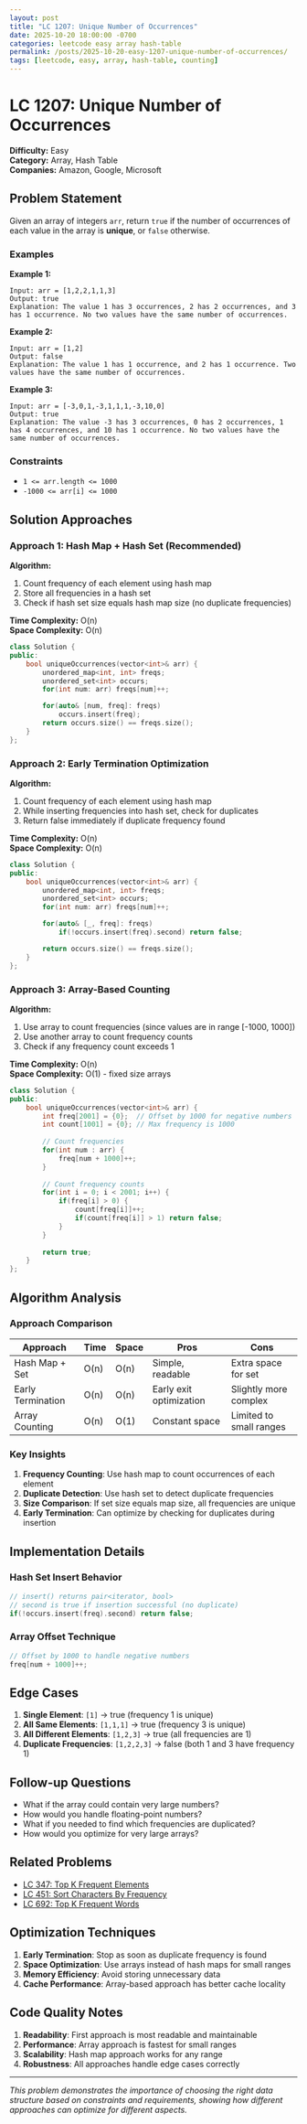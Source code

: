 ```yaml
---
layout: post
title: "LC 1207: Unique Number of Occurrences"
date: 2025-10-20 18:00:00 -0700
categories: leetcode easy array hash-table
permalink: /posts/2025-10-20-easy-1207-unique-number-of-occurrences/
tags: [leetcode, easy, array, hash-table, counting]
---
```


# LC 1207: Unique Number of Occurrences

**Difficulty:** Easy  
**Category:** Array, Hash Table  
**Companies:** Amazon, Google, Microsoft

## Problem Statement

Given an array of integers `arr`, return `true` if the number of occurrences of each value in the array is **unique**, or `false` otherwise.

### Examples

**Example 1:**
```
Input: arr = [1,2,2,1,1,3]
Output: true
Explanation: The value 1 has 3 occurrences, 2 has 2 occurrences, and 3 has 1 occurrence. No two values have the same number of occurrences.
```

**Example 2:**
```
Input: arr = [1,2]
Output: false
Explanation: The value 1 has 1 occurrence, and 2 has 1 occurrence. Two values have the same number of occurrences.
```

**Example 3:**
```
Input: arr = [-3,0,1,-3,1,1,1,-3,10,0]
Output: true
Explanation: The value -3 has 3 occurrences, 0 has 2 occurrences, 1 has 4 occurrences, and 10 has 1 occurrence. No two values have the same number of occurrences.
```

### Constraints

- `1 <= arr.length <= 1000`
- `-1000 <= arr[i] <= 1000`

## Solution Approaches

### Approach 1: Hash Map + Hash Set (Recommended)

**Algorithm:**
1. Count frequency of each element using hash map
2. Store all frequencies in a hash set
3. Check if hash set size equals hash map size (no duplicate frequencies)

**Time Complexity:** O(n)  
**Space Complexity:** O(n)

```cpp
class Solution {
public:
    bool uniqueOccurrences(vector<int>& arr) {
        unordered_map<int, int> freqs;
        unordered_set<int> occurs;
        for(int num: arr) freqs[num]++;

        for(auto& [num, freq]: freqs)
            occurs.insert(freq);
        return occurs.size() == freqs.size();
    }
};
```

### Approach 2: Early Termination Optimization

**Algorithm:**
1. Count frequency of each element using hash map
2. While inserting frequencies into hash set, check for duplicates
3. Return false immediately if duplicate frequency found

**Time Complexity:** O(n)  
**Space Complexity:** O(n)

```cpp
class Solution {
public:
    bool uniqueOccurrences(vector<int>& arr) {
        unordered_map<int, int> freqs;
        unordered_set<int> occurs;
        for(int num: arr) freqs[num]++;

        for(auto& [_, freq]: freqs)
            if(!occurs.insert(freq).second) return false;

        return occurs.size() == freqs.size();
    }
};
```

### Approach 3: Array-Based Counting

**Algorithm:**
1. Use array to count frequencies (since values are in range [-1000, 1000])
2. Use another array to count frequency counts
3. Check if any frequency count exceeds 1

**Time Complexity:** O(n)  
**Space Complexity:** O(1) - fixed size arrays

```cpp
class Solution {
public:
    bool uniqueOccurrences(vector<int>& arr) {
        int freq[2001] = {0};  // Offset by 1000 for negative numbers
        int count[1001] = {0}; // Max frequency is 1000
        
        // Count frequencies
        for(int num : arr) {
            freq[num + 1000]++;
        }
        
        // Count frequency counts
        for(int i = 0; i < 2001; i++) {
            if(freq[i] > 0) {
                count[freq[i]]++;
                if(count[freq[i]] > 1) return false;
            }
        }
        
        return true;
    }
};
```

## Algorithm Analysis

### Approach Comparison

| Approach | Time | Space | Pros | Cons |
|----------|------|-------|------|------|
| Hash Map + Set | O(n) | O(n) | Simple, readable | Extra space for set |
| Early Termination | O(n) | O(n) | Early exit optimization | Slightly more complex |
| Array Counting | O(n) | O(1) | Constant space | Limited to small ranges |

### Key Insights

1. **Frequency Counting**: Use hash map to count occurrences of each element
2. **Duplicate Detection**: Use hash set to detect duplicate frequencies
3. **Size Comparison**: If set size equals map size, all frequencies are unique
4. **Early Termination**: Can optimize by checking for duplicates during insertion

## Implementation Details

### Hash Set Insert Behavior
```cpp
// insert() returns pair<iterator, bool>
// second is true if insertion successful (no duplicate)
if(!occurs.insert(freq).second) return false;
```

### Array Offset Technique
```cpp
// Offset by 1000 to handle negative numbers
freq[num + 1000]++;
```

## Edge Cases

1. **Single Element**: `[1]` → true (frequency 1 is unique)
2. **All Same Elements**: `[1,1,1]` → true (frequency 3 is unique)
3. **All Different Elements**: `[1,2,3]` → true (all frequencies are 1)
4. **Duplicate Frequencies**: `[1,2,2,3]` → false (both 1 and 3 have frequency 1)

## Follow-up Questions

- What if the array could contain very large numbers?
- How would you handle floating-point numbers?
- What if you needed to find which frequencies are duplicated?
- How would you optimize for very large arrays?

## Related Problems

- [LC 347: Top K Frequent Elements](https://leetcode.com/problems/top-k-frequent-elements/)
- [LC 451: Sort Characters By Frequency](https://leetcode.com/problems/sort-characters-by-frequency/)
- [LC 692: Top K Frequent Words](https://leetcode.com/problems/top-k-frequent-words/)

## Optimization Techniques

1. **Early Termination**: Stop as soon as duplicate frequency is found
2. **Space Optimization**: Use arrays instead of hash maps for small ranges
3. **Memory Efficiency**: Avoid storing unnecessary data
4. **Cache Performance**: Array-based approach has better cache locality

## Code Quality Notes

1. **Readability**: First approach is most readable and maintainable
2. **Performance**: Array approach is fastest for small ranges
3. **Scalability**: Hash map approach works for any range
4. **Robustness**: All approaches handle edge cases correctly

---

*This problem demonstrates the importance of choosing the right data structure based on constraints and requirements, showing how different approaches can optimize for different aspects.*
